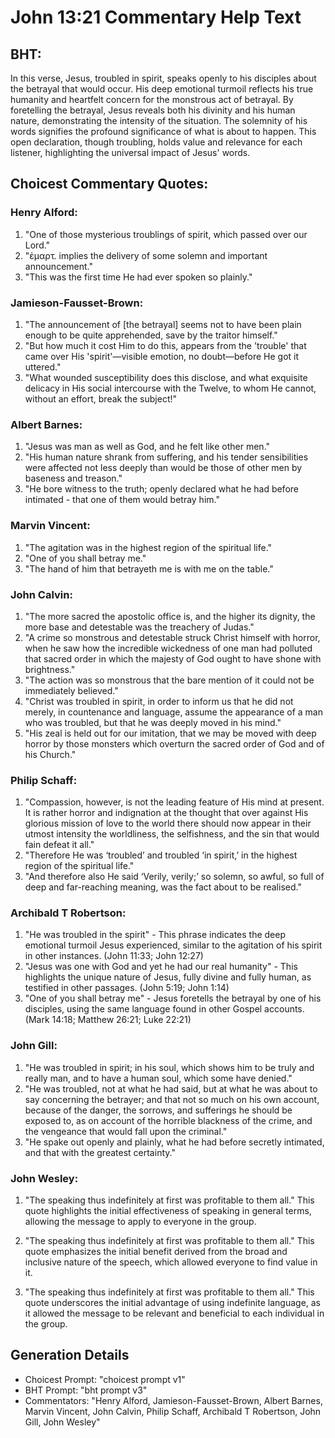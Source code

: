 # John 13:21 Commentary Help Text

## BHT:
In this verse, Jesus, troubled in spirit, speaks openly to his disciples about the betrayal that would occur. His deep emotional turmoil reflects his true humanity and heartfelt concern for the monstrous act of betrayal. By foretelling the betrayal, Jesus reveals both his divinity and his human nature, demonstrating the intensity of the situation. The solemnity of his words signifies the profound significance of what is about to happen. This open declaration, though troubling, holds value and relevance for each listener, highlighting the universal impact of Jesus' words.

## Choicest Commentary Quotes:
### Henry Alford:
1. "One of those mysterious troublings of spirit, which passed over our Lord." 
2. "ἐμαρτ. implies the delivery of some solemn and important announcement." 
3. "This was the first time He had ever spoken so plainly."

### Jamieson-Fausset-Brown:
1. "The announcement of [the betrayal] seems not to have been plain enough to be quite apprehended, save by the traitor himself."
2. "But how much it cost Him to do this, appears from the 'trouble' that came over His 'spirit'—visible emotion, no doubt—before He got it uttered."
3. "What wounded susceptibility does this disclose, and what exquisite delicacy in His social intercourse with the Twelve, to whom He cannot, without an effort, break the subject!"

### Albert Barnes:
1. "Jesus was man as well as God, and he felt like other men."
2. "His human nature shrank from suffering, and his tender sensibilities were affected not less deeply than would be those of other men by baseness and treason."
3. "He bore witness to the truth; openly declared what he had before intimated - that one of them would betray him."

### Marvin Vincent:
1. "The agitation was in the highest region of the spiritual life."
2. "One of you shall betray me."
3. "The hand of him that betrayeth me is with me on the table."

### John Calvin:
1. "The more sacred the apostolic office is, and the higher its dignity, the more base and detestable was the treachery of Judas."
2. "A crime so monstrous and detestable struck Christ himself with horror, when he saw how the incredible wickedness of one man had polluted that sacred order in which the majesty of God ought to have shone with brightness."
3. "The action was so monstrous that the bare mention of it could not be immediately believed."
4. "Christ was troubled in spirit, in order to inform us that he did not merely, in countenance and language, assume the appearance of a man who was troubled, but that he was deeply moved in his mind."
5. "His zeal is held out for our imitation, that we may be moved with deep horror by those monsters which overturn the sacred order of God and of his Church."

### Philip Schaff:
1. "Compassion, however, is not the leading feature of His mind at present. It is rather horror and indignation at the thought that over against His glorious mission of love to the world there should now appear in their utmost intensity the worldliness, the selfishness, and the sin that would fain defeat it all."
2. "Therefore He was ‘troubled’ and troubled ‘in spirit,’ in the highest region of the spiritual life."
3. "And therefore also He said ‘Verily, verily;’ so solemn, so awful, so full of deep and far-reaching meaning, was the fact about to be realised."

### Archibald T Robertson:
1. "He was troubled in the spirit" - This phrase indicates the deep emotional turmoil Jesus experienced, similar to the agitation of his spirit in other instances. (John 11:33; John 12:27)
2. "Jesus was one with God and yet he had our real humanity" - This highlights the unique nature of Jesus, fully divine and fully human, as testified in other passages. (John 5:19; John 1:14)
3. "One of you shall betray me" - Jesus foretells the betrayal by one of his disciples, using the same language found in other Gospel accounts. (Mark 14:18; Matthew 26:21; Luke 22:21)

### John Gill:
1. "He was troubled in spirit; in his soul, which shows him to be truly and really man, and to have a human soul, which some have denied."
2. "He was troubled, not at what he had said, but at what he was about to say concerning the betrayer; and that not so much on his own account, because of the danger, the sorrows, and sufferings he should be exposed to, as on account of the horrible blackness of the crime, and the vengeance that would fall upon the criminal."
3. "He spake out openly and plainly, what he had before secretly intimated, and that with the greatest certainty."

### John Wesley:
1. "The speaking thus indefinitely at first was profitable to them all." This quote highlights the initial effectiveness of speaking in general terms, allowing the message to apply to everyone in the group. 

2. "The speaking thus indefinitely at first was profitable to them all." This quote emphasizes the initial benefit derived from the broad and inclusive nature of the speech, which allowed everyone to find value in it.

3. "The speaking thus indefinitely at first was profitable to them all." This quote underscores the initial advantage of using indefinite language, as it allowed the message to be relevant and beneficial to each individual in the group.


## Generation Details
- Choicest Prompt: "choicest prompt v1"
- BHT Prompt: "bht prompt v3"
- Commentators: "Henry Alford, Jamieson-Fausset-Brown, Albert Barnes, Marvin Vincent, John Calvin, Philip Schaff, Archibald T Robertson, John Gill, John Wesley"
